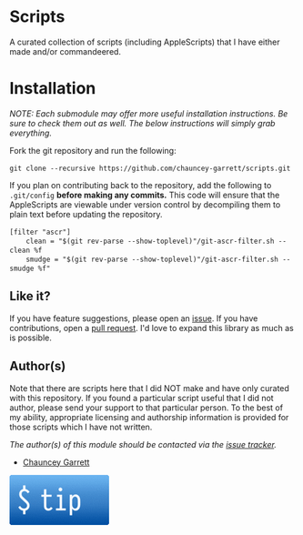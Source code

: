 # Scripts

A curated collection of scripts (including AppleScripts) that I have either made and/or commandeered.

# Installation

*NOTE: Each submodule may offer more useful installation instructions. Be
sure to check them out as well. The below instructions will simply grab
everything.*

Fork the git repository and run the following:

```
git clone --recursive https://github.com/chauncey-garrett/scripts.git
```

If you plan on contributing back to the repository, add the following to `.git/config` **before making any commits.** This code will ensure that the AppleScripts are viewable under version control by decompiling them to plain text before updating the repository.

```
[filter "ascr"]
	clean = "$(git rev-parse --show-toplevel)"/git-ascr-filter.sh --clean %f
	smudge = "$(git rev-parse --show-toplevel)"/git-ascr-filter.sh --smudge %f"
```

## Like it?

If you have feature suggestions, please open an [issue](https://github.com/chauncey-garrett/scripts/issues "chauncey-garrett/scripts/issues"). If you have contributions, open a [pull request](https://github.com/chauncey-garrett/scripts/pull-request "chauncey-garrett/scripts/pulls"). I'd love to expand this library as much as is possible.

## Author(s)

Note that there are scripts here that I did NOT make and have only curated with this repository. If you found a particular script useful that I did not author, please send your support to that particular person. To the best of my ability, appropriate licensing and authorship information is provided for those scripts which I have not written.

*The author(s) of this module should be contacted via the [issue tracker](https://github.com/chauncey-garrett/scripts/issues "chauncey-garrett/scripts/issues").*

  - [Chauncey Garrett](https://github.com/chauncey-garrett "chauncey-garrett")

[![](/img/tip.gif)](http://chauncey.io/about/index.html#tip)
